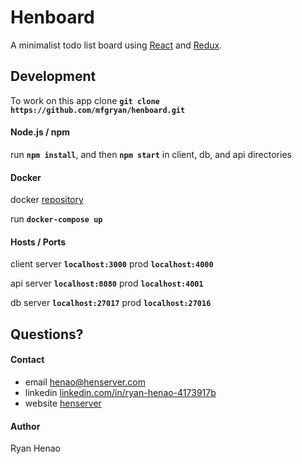 # Henboard

  A minimalist todo list board using [React](https://facebook.github.io/react/) and [Redux](http://redux.js.org/).
  


## Development

To work on this app clone **`git clone https://github.com/mfgryan/henboard.git`**


  #### Node.js / npm 

  run **`npm install`**, and then **`npm start`** in client, db, and api directories


  #### Docker

  docker [repository](https://hub.docker.com/r/mfgryan/henboard/)
  
  run **`docker-compose up`**

  #### Hosts / Ports
  
  client server **`localhost:3000`** prod **`localhost:4000`**
  
  api server **`localhost:8080`** prod **`localhost:4001`**
  
  db server **`localhost:27017`** prod **`localhost:27016`**
  

## Questions?

  #### Contact
  - email [henao@henserver.com](http://www.henserver.com)
  - linkedin [linkedin.com/in/ryan-henao-4173917b](https://www.linkedin.com/in/ryan-henao-4173917b/)
  - website [henserver](http://www.henserver.com)

  #### Author
  Ryan Henao
